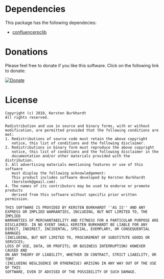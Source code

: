 Dependencies
============
This package has the following dependecies:

* [confluencerpclib](https://github.com/kersten/confluencerpclib)

Donations
=========
Please feel free to donate if you like this software. Click on the following link to donate:

[![Donate](http://pledgie.com/campaigns/14263.png)](http://pledgie.com/campaigns/14263)

License
=======
	Copyright (c) 2010, Kersten Burkhardt
	All rights reserved.

	Redistribution and use in source and binary forms, with or without
	modification, are permitted provided that the following conditions are met:
	1. Redistributions of source code must retain the above copyright
	   notice, this list of conditions and the following disclaimer.
	2. Redistributions in binary form must reproduce the above copyright
	   notice, this list of conditions and the following disclaimer in the
	   documentation and/or other materials provided with the distribution.
	3. All advertising materials mentioning features or use of this software
	   must display the following acknowledgement:
	   This product includes software developed by Kersten Burkhardt
	   (kerstenk@gmail.com).
	4. The names of its contributors may be used to endorse or promote products
	   derived from this software without specific prior written permission.

	THIS SOFTWARE IS PROVIDED BY KERSTEN BURKHARDT ''AS IS'' AND ANY
	EXPRESS OR IMPLIED WARRANTIES, INCLUDING, BUT NOT LIMITED TO, THE IMPLIED
	WARRANTIES OF MERCHANTABILITY AND FITNESS FOR A PARTICULAR PURPOSE ARE
	DISCLAIMED. IN NO EVENT SHALL KERSTEN BURKHARDT BE LIABLE FOR ANY
	DIRECT, INDIRECT, INCIDENTAL, SPECIAL, EXEMPLARY, OR CONSEQUENTIAL DAMAGES
	(INCLUDING, BUT NOT LIMITED TO, PROCUREMENT OF SUBSTITUTE GOODS OR SERVICES;
	LOSS OF USE, DATA, OR PROFITS; OR BUSINESS INTERRUPTION) HOWEVER CAUSED AND
	ON ANY THEORY OF LIABILITY, WHETHER IN CONTRACT, STRICT LIABILITY, OR TORT
	(INCLUDING NEGLIGENCE OR OTHERWISE) ARISING IN ANY WAY OUT OF THE USE OF THIS
	SOFTWARE, EVEN IF ADVISED OF THE POSSIBILITY OF SUCH DAMAGE.
